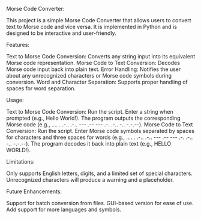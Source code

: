 Morse Code Converter:

  This project is a simple Morse Code Converter that allows users to convert text to Morse code and vice versa. It is implemented in Python and is designed to be 
  interactive and user-friendly.

Features:

  Text to Morse Code Conversion: Converts any string input into its equivalent Morse code representation.
  Morse Code to Text Conversion: Decodes Morse code input back into plain text.
  Error Handling: Notifies the user about any unrecognized characters or Morse code symbols during conversion.
  Word and Character Separation: Supports proper handling of spaces for word separation.

Usage:

  Text to Morse Code Conversion:
    Run the script.
    Enter a string when prompted (e.g., Hello World!).
    The program outputs the corresponding Morse code (e.g., .... . .-.. .-.. --- .-- --- .-. .-.. -.. -.-.--).
  Morse Code to Text Conversion:
    Run the script.
    Enter Morse code symbols separated by spaces for characters and three spaces for words (e.g., .... . .-.. .-.. --- .-- --- .-. .-.. -.. -.-.--).
    The program decodes it back into plain text (e.g., HELLO WORLD!).
    
Limitations:

  Only supports English letters, digits, and a limited set of special characters.
  Unrecognized characters will produce a warning and a placeholder.

Future Enhancements:

  Support for batch conversion from files.
  GUI-based version for ease of use.
  Add support for more languages and symbols.
